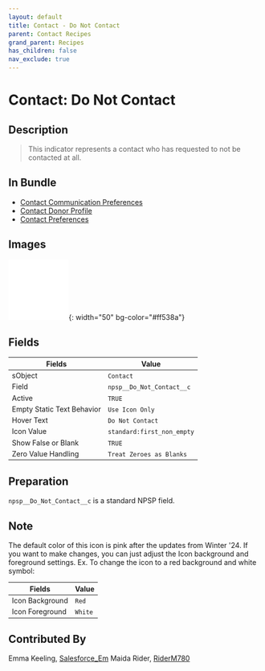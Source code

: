 ```yaml
---
layout: default
title: Contact - Do Not Contact
parent: Contact Recipes
grand_parent: Recipes
has_children: false
nav_exclude: true
---
```



# Contact: Do Not Contact

## Description
> This indicator represents a contact who has requested to not be contacted at all.

## In Bundle
* [Contact Communication Preferences](../contact/bundle-contact-communication-preferences.md)
* [Contact Donor Profile](../contact/bundle-contact-donor-profile.md)
* [Contact Preferences](../contact/bundle-contact-preferences.md)

## Images 

![First Non Empty](../../images/icons/first_non_empty_120.png){: width="50" bg-color="#ff538a"}


## Fields

Fields | Value
-- | --
sObject | `Contact`
Field | `npsp__Do_Not_Contact__c`
Active | `TRUE`
Empty Static Text Behavior | `Use Icon Only`
Hover Text | `Do Not Contact`
Icon Value|`standard:first_non_empty`
Show False or Blank | `TRUE`
Zero Value Handling | `Treat Zeroes as Blanks`

## Preparation
`npsp__Do_Not_Contact__c` is a standard NPSP field. 

## Note 
The default color of this icon is pink after the updates from Winter '24. If you want to make changes, you can just adjust the Icon background and foreground settings. Ex. To change the icon to a red background and white symbol:

| Fields | Value | 
|-----------|-----------|
|Icon Background|`Red`|
|Icon Foreground|`White`|


## Contributed By
Emma Keeling, [Salesforce_Em](https://github.com/Salesforce-Em)
Maida Rider, [RiderM780](https://github.com/RiderM780)

